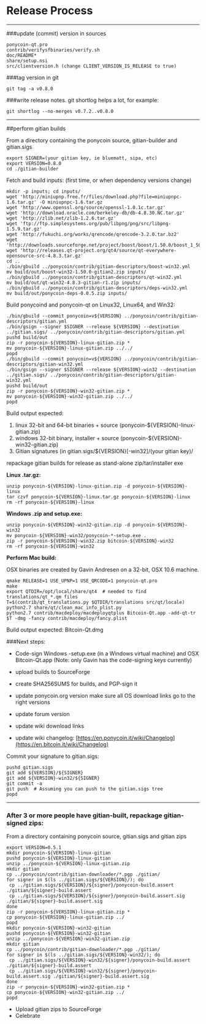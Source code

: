 Release Process
====================

* * *

###update (commit) version in sources


	ponycoin-qt.pro
	contrib/verifysfbinaries/verify.sh
	doc/README*
	share/setup.nsi
	src/clientversion.h (change CLIENT_VERSION_IS_RELEASE to true)

###tag version in git

	git tag -a v0.8.0

###write release notes. git shortlog helps a lot, for example:

	git shortlog --no-merges v0.7.2..v0.8.0

* * *

##perform gitian builds

 From a directory containing the ponycoin source, gitian-builder and gitian.sigs
  
	export SIGNER=(your gitian key, ie bluematt, sipa, etc)
	export VERSION=0.8.0
	cd ./gitian-builder

 Fetch and build inputs: (first time, or when dependency versions change)

	mkdir -p inputs; cd inputs/
	wget 'http://miniupnp.free.fr/files/download.php?file=miniupnpc-1.6.tar.gz' -O miniupnpc-1.6.tar.gz
	wget 'http://www.openssl.org/source/openssl-1.0.1c.tar.gz'
	wget 'http://download.oracle.com/berkeley-db/db-4.8.30.NC.tar.gz'
	wget 'http://zlib.net/zlib-1.2.6.tar.gz'
	wget 'ftp://ftp.simplesystems.org/pub/libpng/png/src/libpng-1.5.9.tar.gz'
	wget 'http://fukuchi.org/works/qrencode/qrencode-3.2.0.tar.bz2'
	wget 'http://downloads.sourceforge.net/project/boost/boost/1.50.0/boost_1_50_0.tar.bz2'
	wget 'http://releases.qt-project.org/qt4/source/qt-everywhere-opensource-src-4.8.3.tar.gz'
	cd ..
	./bin/gbuild ../ponycoin/contrib/gitian-descriptors/boost-win32.yml
	mv build/out/boost-win32-1.50.0-gitian2.zip inputs/
	./bin/gbuild ../ponycoin/contrib/gitian-descriptors/qt-win32.yml
	mv build/out/qt-win32-4.8.3-gitian-r1.zip inputs/
	./bin/gbuild ../ponycoin/contrib/gitian-descriptors/deps-win32.yml
	mv build/out/ponycoin-deps-0.0.5.zip inputs/

 Build ponycoind and ponycoin-qt on Linux32, Linux64, and Win32:
  
	./bin/gbuild --commit ponycoin=v${VERSION} ../ponycoin/contrib/gitian-descriptors/gitian.yml
	./bin/gsign --signer $SIGNER --release ${VERSION} --destination ../gitian.sigs/ ../ponycoin/contrib/gitian-descriptors/gitian.yml
	pushd build/out
	zip -r ponycoin-${VERSION}-linux-gitian.zip *
	mv ponycoin-${VERSION}-linux-gitian.zip ../../
	popd
	./bin/gbuild --commit ponycoin=v${VERSION} ../ponycoin/contrib/gitian-descriptors/gitian-win32.yml
	./bin/gsign --signer $SIGNER --release ${VERSION}-win32 --destination ../gitian.sigs/ ../ponycoin/contrib/gitian-descriptors/gitian-win32.yml
	pushd build/out
	zip -r ponycoin-${VERSION}-win32-gitian.zip *
	mv ponycoin-${VERSION}-win32-gitian.zip ../../
	popd

  Build output expected:

  1. linux 32-bit and 64-bit binaries + source (ponycoin-${VERSION}-linux-gitian.zip)
  2. windows 32-bit binary, installer + source (ponycoin-${VERSION}-win32-gitian.zip)
  3. Gitian signatures (in gitian.sigs/${VERSION}[-win32]/(your gitian key)/

repackage gitian builds for release as stand-alone zip/tar/installer exe

**Linux .tar.gz:**

	unzip ponycoin-${VERSION}-linux-gitian.zip -d ponycoin-${VERSION}-linux
	tar czvf ponycoin-${VERSION}-linux.tar.gz ponycoin-${VERSION}-linux
	rm -rf ponycoin-${VERSION}-linux

**Windows .zip and setup.exe:**

	unzip ponycoin-${VERSION}-win32-gitian.zip -d ponycoin-${VERSION}-win32
	mv ponycoin-${VERSION}-win32/ponycoin-*-setup.exe .
	zip -r ponycoin-${VERSION}-win32.zip bitcoin-${VERSION}-win32
	rm -rf ponycoin-${VERSION}-win32

**Perform Mac build:**

  OSX binaries are created by Gavin Andresen on a 32-bit, OSX 10.6 machine.

	qmake RELEASE=1 USE_UPNP=1 USE_QRCODE=1 ponycoin-qt.pro
	make
	export QTDIR=/opt/local/share/qt4  # needed to find translations/qt_*.qm files
	T=$(contrib/qt_translations.py $QTDIR/translations src/qt/locale)
	python2.7 share/qt/clean_mac_info_plist.py
	python2.7 contrib/macdeploy/macdeployqtplus Bitcoin-Qt.app -add-qt-tr $T -dmg -fancy contrib/macdeploy/fancy.plist

 Build output expected: Bitcoin-Qt.dmg

###Next steps:

* Code-sign Windows -setup.exe (in a Windows virtual machine) and
  OSX Bitcoin-Qt.app (Note: only Gavin has the code-signing keys currently)

* upload builds to SourceForge

* create SHA256SUMS for builds, and PGP-sign it

* update ponycoin.org version
  make sure all OS download links go to the right versions

* update forum version

* update wiki download links

* update wiki changelog: [https://en.ponycoin.it/wiki/Changelog](https://en.bitcoin.it/wiki/Changelog)

Commit your signature to gitian.sigs:

	pushd gitian.sigs
	git add ${VERSION}/${SIGNER}
	git add ${VERSION}-win32/${SIGNER}
	git commit -a
	git push  # Assuming you can push to the gitian.sigs tree
	popd

-------------------------------------------------------------------------

### After 3 or more people have gitian-built, repackage gitian-signed zips:

From a directory containing ponycoin source, gitian.sigs and gitian zips

	export VERSION=0.5.1
	mkdir ponycoin-${VERSION}-linux-gitian
	pushd ponycoin-${VERSION}-linux-gitian
	unzip ../ponycoin-${VERSION}-linux-gitian.zip
	mkdir gitian
	cp ../ponycoin/contrib/gitian-downloader/*.pgp ./gitian/
	for signer in $(ls ../gitian.sigs/${VERSION}/); do
	 cp ../gitian.sigs/${VERSION}/${signer}/ponycoin-build.assert ./gitian/${signer}-build.assert
	 cp ../gitian.sigs/${VERSION}/${signer}/ponycoin-build.assert.sig ./gitian/${signer}-build.assert.sig
	done
	zip -r ponycoin-${VERSION}-linux-gitian.zip *
	cp ponycoin-${VERSION}-linux-gitian.zip ../
	popd
	mkdir ponycoin-${VERSION}-win32-gitian
	pushd ponycoin-${VERSION}-win32-gitian
	unzip ../ponycoin-${VERSION}-win32-gitian.zip
	mkdir gitian
	cp ../ponycoin/contrib/gitian-downloader/*.pgp ./gitian/
	for signer in $(ls ../gitian.sigs/${VERSION}-win32/); do
	 cp ../gitian.sigs/${VERSION}-win32/${signer}/ponycoin-build.assert ./gitian/${signer}-build.assert
	 cp ../gitian.sigs/${VERSION}-win32/${signer}/ponycoin-build.assert.sig ./gitian/${signer}-build.assert.sig
	done
	zip -r ponycoin-${VERSION}-win32-gitian.zip *
	cp ponycoin-${VERSION}-win32-gitian.zip ../
	popd

- Upload gitian zips to SourceForge
- Celebrate 
